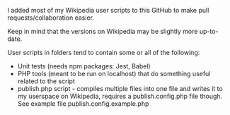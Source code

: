 I added most of my Wikipedia user scripts to this GitHub to make pull requests/collaboration easier.

Keep in mind that the versions on Wikipedia may be slightly more up-to-date.

User scripts in folders tend to contain some or all of the following:

- Unit tests (needs npm packages: Jest, Babel)
- PHP tools (meant to be run on localhost) that do something useful related to the script
- publish.php script - compiles multiple files into one file and writes it to my userspace on Wikipedia, requires a publish.config.php file though. See example file publish.config.example.php